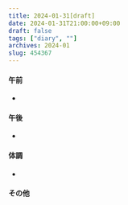 ```yaml
---
title: 2024-01-31[draft]
date: 2024-01-31T21:00:00+09:00
draft: false
tags: ["diary", ""]
archives: 2024-01
slug: 454367
---
```

#### 午前
- 
#### 午後
- 
#### 体調
- 
#### その他
